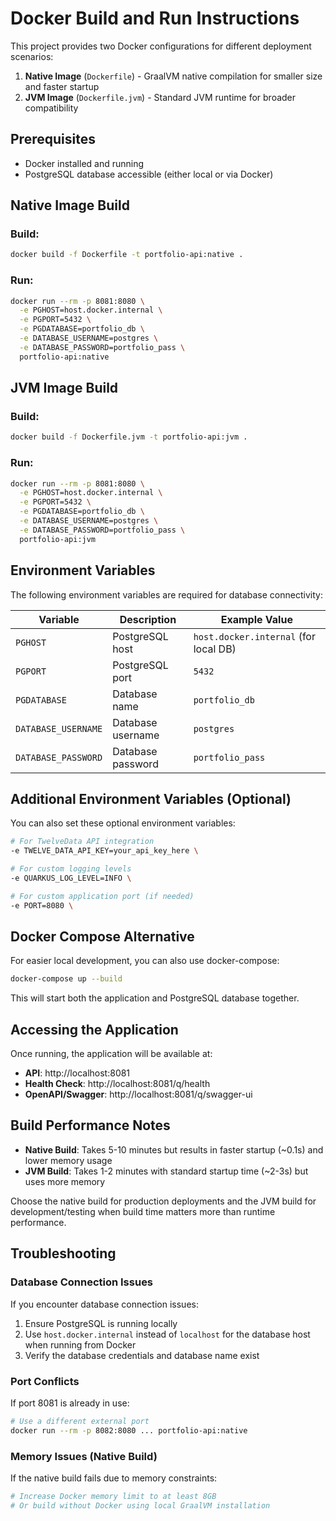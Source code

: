 # Docker Build and Run Instructions

This project provides two Docker configurations for different deployment scenarios:

1. **Native Image** (`Dockerfile`) - GraalVM native compilation for smaller size and faster startup
2. **JVM Image** (`Dockerfile.jvm`) - Standard JVM runtime for broader compatibility

## Prerequisites

- Docker installed and running
- PostgreSQL database accessible (either local or via Docker)

## Native Image Build

### Build:
```bash
docker build -f Dockerfile -t portfolio-api:native .
```

### Run:
```bash
docker run --rm -p 8081:8080 \
  -e PGHOST=host.docker.internal \
  -e PGPORT=5432 \
  -e PGDATABASE=portfolio_db \
  -e DATABASE_USERNAME=postgres \
  -e DATABASE_PASSWORD=portfolio_pass \
  portfolio-api:native
```

## JVM Image Build

### Build:
```bash
docker build -f Dockerfile.jvm -t portfolio-api:jvm .
```

### Run:
```bash
docker run --rm -p 8081:8080 \
  -e PGHOST=host.docker.internal \
  -e PGPORT=5432 \
  -e PGDATABASE=portfolio_db \
  -e DATABASE_USERNAME=postgres \
  -e DATABASE_PASSWORD=portfolio_pass \
  portfolio-api:jvm
```

## Environment Variables

The following environment variables are required for database connectivity:

| Variable | Description | Example Value |
|----------|-------------|---------------|
| `PGHOST` | PostgreSQL host | `host.docker.internal` (for local DB) |
| `PGPORT` | PostgreSQL port | `5432` |
| `PGDATABASE` | Database name | `portfolio_db` |
| `DATABASE_USERNAME` | Database username | `postgres` |
| `DATABASE_PASSWORD` | Database password | `portfolio_pass` |

## Additional Environment Variables (Optional)

You can also set these optional environment variables:

```bash
# For TwelveData API integration
-e TWELVE_DATA_API_KEY=your_api_key_here \

# For custom logging levels
-e QUARKUS_LOG_LEVEL=INFO \

# For custom application port (if needed)
-e PORT=8080 \
```

## Docker Compose Alternative

For easier local development, you can also use docker-compose:

```bash
docker-compose up --build
```

This will start both the application and PostgreSQL database together.

## Accessing the Application

Once running, the application will be available at:
- **API**: http://localhost:8081
- **Health Check**: http://localhost:8081/q/health
- **OpenAPI/Swagger**: http://localhost:8081/q/swagger-ui

## Build Performance Notes

- **Native Build**: Takes 5-10 minutes but results in faster startup (~0.1s) and lower memory usage
- **JVM Build**: Takes 1-2 minutes with standard startup time (~2-3s) but uses more memory

Choose the native build for production deployments and the JVM build for development/testing when build time matters more than runtime performance.

## Troubleshooting

### Database Connection Issues
If you encounter database connection issues:

1. Ensure PostgreSQL is running locally
2. Use `host.docker.internal` instead of `localhost` for the database host when running from Docker
3. Verify the database credentials and database name exist

### Port Conflicts
If port 8081 is already in use:
```bash
# Use a different external port
docker run --rm -p 8082:8080 ... portfolio-api:native
```

### Memory Issues (Native Build)
If the native build fails due to memory constraints:
```bash
# Increase Docker memory limit to at least 8GB
# Or build without Docker using local GraalVM installation
```
